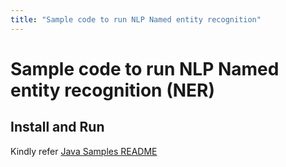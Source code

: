 ```yaml
---
title: "Sample code to run NLP Named entity recognition"
---
```


# Sample code to run NLP Named entity recognition (NER)

## Install and Run
Kindly refer [Java Samples README](../../../../../../../README.md)